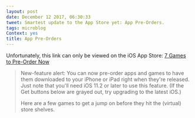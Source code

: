 ```yaml
---
layout: post
date: December 12 2017, 06:30:33
tweet: Smartest update to the App Store yet: App Pre-Orders.
tags: microblog
Context: yes
title: App Pre-Orders
---
```


Unfortunately, this link can only be viewed on the iOS App Store: [7 Games to Pre-Order Now](https://itunes.apple.com/us/story/id1324271450)

>New-feature alert: You can now pre-order apps and games to have them downloaded to your iPhone or iPad right when they're released. Just note that you'll need iOS 11.2 or later to use this feature. (If the Get buttons below are grayed out, try upgrading to the latest iOS.)
>
>Here are a few games to get a jump on before they hit the (virtual) store shelves.

